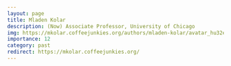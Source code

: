 ```yaml
---
layout: page
title: Mladen Kolar
description: (Now) Associate Professor, University of Chicago
img: https://mkolar.coffeejunkies.org/authors/mladen-kolar/avatar_hu32e11a043cd1a9e01f4e7723d356fc61_1849556_270x270_fill_q75_lanczos_center.jpg
importance: 12
category: past
redirect: https://mkolar.coffeejunkies.org/
---
```

